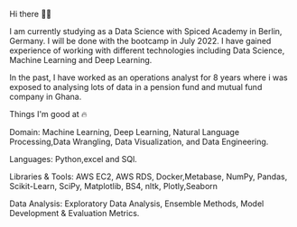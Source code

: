 Hi there 👋🏻

I am currently studying as a Data Science with Spiced Academy in Berlin, Germany. I will be done with the bootcamp in July 2022. I have gained experience of working with different technologies including Data Science, Machine Learning and Deep Learning.

In the past, I have worked as an operations analyst for 8 years where i was exposed to analysing lots of data in a pension fund and mutual fund company in Ghana. 

Things I'm good at 🔥

Domain: Machine Learning, Deep Learning, Natural Language Processing,Data Wrangling, Data Visualization, and Data Engineering.

Languages: Python,excel and SQl.

Libraries & Tools: AWS EC2, AWS RDS, Docker,Metabase, NumPy, Pandas, Scikit-Learn, SciPy, Matplotlib, BS4, nltk, Plotly,Seaborn

Data Analysis: Exploratory Data Analysis, Ensemble Methods, Model Development & Evaluation Metrics.


    
